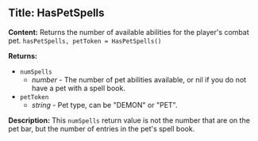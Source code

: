 ## Title: HasPetSpells

**Content:**
Returns the number of available abilities for the player's combat pet.
`hasPetSpells, petToken = HasPetSpells()`

**Returns:**
- `numSpells`
  - *number* - The number of pet abilities available, or nil if you do not have a pet with a spell book.
- `petToken`
  - *string* - Pet type, can be "DEMON" or "PET".

**Description:**
This `numSpells` return value is not the number that are on the pet bar, but the number of entries in the pet's spell book.